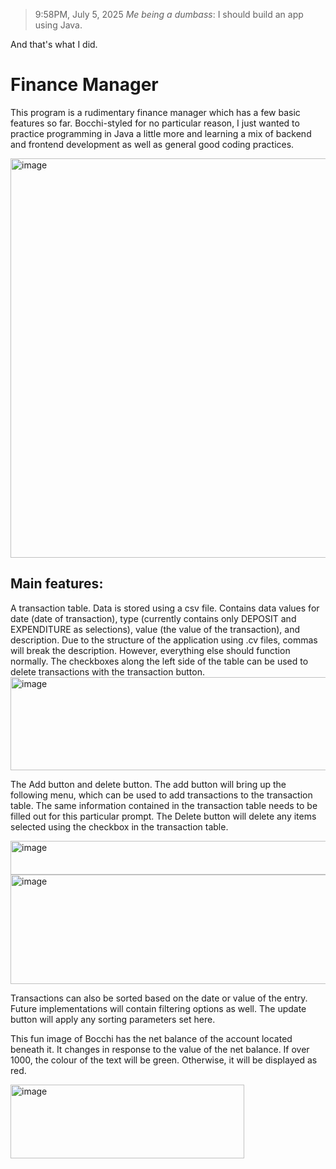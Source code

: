 > 9:58PM, July 5, 2025 
> *Me being a dumbass*: I should build an app using Java.

And that's what I did.

# Finance Manager
This program is a rudimentary finance manager which has a few basic features so far. Bocchi-styled for no particular reason, I just wanted to practice programming in Java a little more and learning a mix of backend and frontend development as well as general good coding practices.

<img width="882" height="639" alt="image" src="https://github.com/user-attachments/assets/750ccacb-84c8-4089-a86e-3f434d048c99" />

## Main features:

A transaction table. Data is stored using a csv file. Contains data values for date (date of transaction), type (currently contains only DEPOSIT and EXPENDITURE as selections), value (the value of the transaction), and description. Due to the structure of the application using .cv files, commas will break the description. However, everything else should function normally. The checkboxes along the left side of the table can be used to delete transactions with the transaction button.
<img width="876" height="149" alt="image" src="https://github.com/user-attachments/assets/ab7e99fb-71a8-4799-93ea-78c7079a2a1d" />

The Add button and delete button. The add button will bring up the following menu, which can be used to add transactions to the transaction table. The same information contained in the transaction table needs to be filled out for this particular prompt. The Delete button will delete any items selected using the checkbox in the transaction table.

<img width="579" height="54" alt="image" src="https://github.com/user-attachments/assets/8af8d152-8462-4b2a-8b39-a25897bf6549" />

<img width="577" height="175" alt="image" src="https://github.com/user-attachments/assets/71d74a24-a296-4236-aefe-d25cb5cfcd5f" />

Transactions can also be sorted based on the date or value of the entry. Future implementations will contain filtering options as well. The update button will apply any sorting parameters set here.

This fun image of Bocchi has the net balance of the account located beneath it. It changes in response to the value of the net balance. If over 1000, the colour of the text will be green. Otherwise, it will be displayed as red.

<img width="374" height="118" alt="image" src="https://github.com/user-attachments/assets/680b3881-f6de-4495-8760-df8d1fcf8dcc" />




